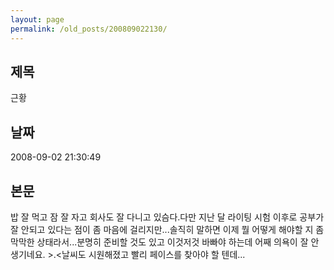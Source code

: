 ```yaml
---
layout: page
permalink: /old_posts/200809022130/
---
```


## 제목
근황

## 날짜
2008-09-02 21:30:49

## 본문
밥 잘 먹고 잠 잘 자고 회사도 잘 다니고 있슴다.다만 지난 달 라이팅 시험 이후로 공부가 잘 안되고 있다는 점이 좀 마음에 걸리지만...솔직히 말하면 이제 뭘 어떻게 해야할 지 좀 막막한 상태라서...분명히 준비할 것도 있고 이것저것 바빠야 하는데 어째 의욕이 잘 안 생기네요. >.<날씨도 시원해졌고 빨리 페이스를 찾아야 할 텐데...